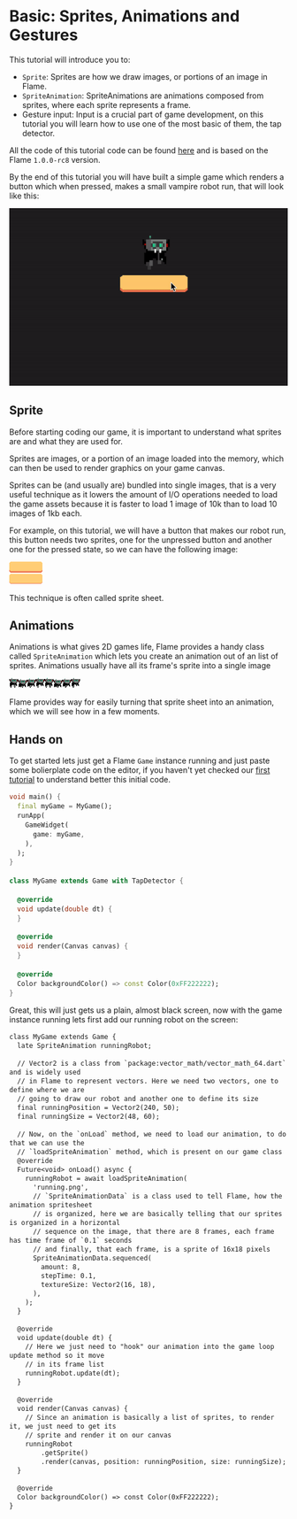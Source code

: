 # Basic: Sprites, Animations and Gestures

This tutorial will introduce you to:

 - `Sprite`: Sprites are how we draw images, or portions of an image in Flame.
 - `SpriteAnimation`: SpriteAnimations are animations composed from sprites, where each sprite represents a frame.
 - Gesture input: Input is a crucial part of game development, on this tutorial you will learn how to use one of the most basic of them, the tap detector.

All the code of this tutorial code can be found [here](./code) and is based on the Flame `1.0.0-rc8` version.

By the end of this tutorial you will have built a simple game which renders a button which when pressed, makes a small vampire robot run, that will look like this:

![Preview](./media/preview.gif)

## Sprite

Before starting coding our game, it is important to understand what sprites are and what they are used for.

Sprites are images, or a portion of an image loaded into the memory, which can then be used to render graphics on your game canvas.

Sprites can be (and usually are) bundled into single images, that is a very useful technique as it lowers the amount of I/O operations needed to load the game assets because it is faster to load 1 image of 10k than to load 10 images of 1kb each.

For example, on this tutorial, we will have a button that makes our robot run, this button needs two sprites, one for the unpressed button and another one for the pressed state, so we can have the following image:

![Sprite example](code/assets/images/buttons.png)

This technique is often called sprite sheet.

## Animations

Animations is what gives 2D games life, Flame provides a handy class called `SpriteAnimation` which lets you create an animation out of an list of sprites. Animations usually have all its frame's sprite into a single image

![Animation example](code/assets/images/running.png)

Flame provides way for easily turning that sprite sheet into an animation, which we will see how in a few moments.

## Hands on

To get started lets just get a Flame `Game` instance running and just paste some bolierplate code on the editor, if you haven't yet checked our [first tutorial](https://github.com/flame-engine/flame/tree/main/tutorials/1_basic_square#building-your-first-game) to understand better this initial code.

```dart
void main() {
  final myGame = MyGame();
  runApp(
    GameWidget(
      game: myGame,
    ),
  );
}

class MyGame extends Game with TapDetector {

  @override
  void update(double dt) {
  }

  @override
  void render(Canvas canvas) {
  }

  @override
  Color backgroundColor() => const Color(0xFF222222);
}
```

Great, this will just gets us a plain, almost black screen, now with the game instance running lets first add our running robot on the screen:

```
class MyGame extends Game {
  late SpriteAnimation runningRobot;

  // Vector2 is a class from `package:vector_math/vector_math_64.dart` and is widely used
  // in Flame to represent vectors. Here we need two vectors, one to define where we are
  // going to draw our robot and another one to define its size
  final runningPosition = Vector2(240, 50);
  final runningSize = Vector2(48, 60);

  // Now, on the `onLoad` method, we need to load our animation, to do that we can use the
  // `loadSpriteAnimation` method, which is present on our game class
  @override
  Future<void> onLoad() async {
    runningRobot = await loadSpriteAnimation(
      'running.png',
      // `SpriteAnimationData` is a class used to tell Flame, how the animation spritesheet
      // is organized, here we are basically telling that our sprites is organized in a horizontal
      // sequence on the image, that there are 8 frames, each frame has time frame of `0.1` seconds
      // and finally, that each frame, is a sprite of 16x18 pixels
      SpriteAnimationData.sequenced(
        amount: 8,
        stepTime: 0.1,
        textureSize: Vector2(16, 18),
      ),
    );
  }

  @override
  void update(double dt) {
    // Here we just need to "hook" our animation into the game loop update method so it move
    // in its frame list
    runningRobot.update(dt);
  }

  @override
  void render(Canvas canvas) {
    // Since an animation is basically a list of sprites, to render it, we just need to get its
    // sprite and render it on our canvas
    runningRobot
        .getSprite()
        .render(canvas, position: runningPosition, size: runningSize);
  }

  @override
  Color backgroundColor() => const Color(0xFF222222);
}
```

